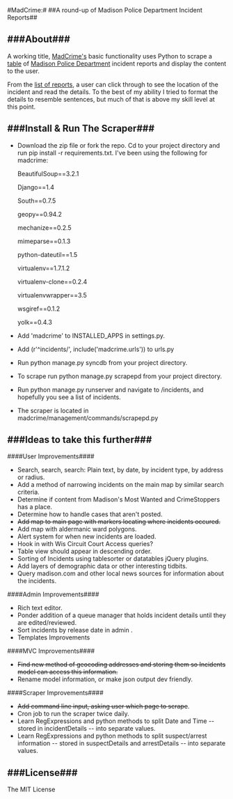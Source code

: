 #MadCrime:#
##A round-up of Madison Police Department Incident Reports##

###About###
----
A working title, [MadCrime's](http://madcrime.chrislkeller.com/) basic functionality uses Python to scrape a [table](http://www.cityofmadison.com/incidentReports/incidentlist.cfm?a=71) of [Madison Police Department](http://www.cityofmadison.com/police/) incident reports and display the content to the user.

From the [list of reports](http://madcrime.chrislkeller.com/incidents/), a user can click through to see the location of the incident and read the details. To the best of my ability I tried to format the details to resemble sentences, but much of that is above my skill level at this point.

###Install & Run The Scraper###
----
- Download the zip file or fork the repo. Cd to your project directory and run pip install -r requirements.txt. I've been using the following for madcrime:

	BeautifulSoup==3.2.1
	
	Django==1.4
	
	South==0.7.5
	
	geopy==0.94.2
	
	mechanize==0.2.5
	
	mimeparse==0.1.3
	
	python-dateutil==1.5
	
	virtualenv==1.7.1.2
	
	virtualenv-clone==0.2.4
	
	virtualenvwrapper==3.5
	
	wsgiref==0.1.2
	
	yolk==0.4.3

- Add 'madcrime' to INSTALLED_APPS in settings.py.

- Add (r'^incidents/', include('madcrime.urls')) to urls.py

- Run python manage.py syncdb from your project directory.

- To scrape run python manage.py scrapepd from your project directory.

- Run python manage.py runserver and navigate to /incidents, and hopefully you see a list of incidents.

- The scraper is located in madcrime/management/commands/scrapepd.py

###Ideas to take this further###
----
####User Improvements####
- Search, search, search: Plain text, by date, by incident type, by address or radius.
- Add a method of narrowing incidents on the main map by similar search criteria.
- Determine if content from Madison's Most Wanted and CrimeStoppers has a place.
- Determine how to handle cases that aren't posted.
- <del>Add map to main page with markers locating where incidents occured.</del>
- Add map with aldermanic ward polygons.
- Alert system for when new incidents are loaded.
- Hook in with Wis Circuit Court Access queries?
- Table view should appear in descending order.
- Sorting of Incidents using tablesorter or datatables jQuery plugins.
- Add layers of demographic data or other interesting tidbits.
- Query madison.com and other local news sources for information about the incidents.

####Admin Improvements####
- Rich text editor.
- Ponder addition of a queue manager that holds incident details until they are edited/reviewed.
- Sort incidents by release date in admin .
- Templates Improvements

####MVC Improvements####
- <del>Find new method of geocoding addresses and storing them so Incidents model can access this information.</del>
- Rename model information, or make json output dev friendly.

####Scraper Improvements####
- <del>Add command line input, asking user which page to scrape</del>.
- Cron job to run the scraper twice daily.
- Learn RegExpressions and python methods to split Date and Time -- stored in incidentDetails -- into separate values.
- Learn RegExpressions and python methods to split suspect/arrest information -- stored in suspectDetails and arrestDetails -- into separate values.

###License###
----
The MIT License
